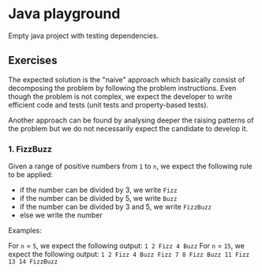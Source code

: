 # Java playground

Empty java project with testing dependencies.

## Exercises

The expected solution is the "naive" approach which basically consist of decomposing the problem by following the problem instructions. Even though the problem is not complex, we expect the developer to write efficient code and tests (unit tests and property-based tests).

Another approach can be found by analysing deeper the raising patterns of the problem but we do not necessarily expect the candidate to develop it.

### 1. FizzBuzz

Given a range of positive numbers from `1` to `n`, we expect the following rule to be applied:

- if the number can be divided by 3, we write `Fizz`
- if the number can be divided by 5, we write `Buzz`
- if the number can be divided by 3 and 5, we write `FizzBuzz`
- else we write the number

Examples:

For `n` = `5`, we expect the following output: `1 2 Fizz 4 Buzz`
For `n` = `15`, we expect the following output: `1 2 Fizz 4 Buzz Fizz 7 8 Fizz Buzz 11 Fizz 13 14 FizzBuzz`
